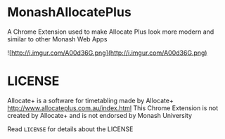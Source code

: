 # MonashAllocatePlus
A Chrome Extension used to make Allocate Plus look more modern and similar to other Monash Web Apps

![http://i.imgur.com/A00d36G.png](http://i.imgur.com/A00d36G.png)

# LICENSE
Allocate+ is a software for timetabling made by Allocate+ http://www.allocateplus.com.au/index.html
This Chrome Extension is not created by Allocate+ and is not endorsed by Monash University

Read `LICENSE` for details about the LICENSE
